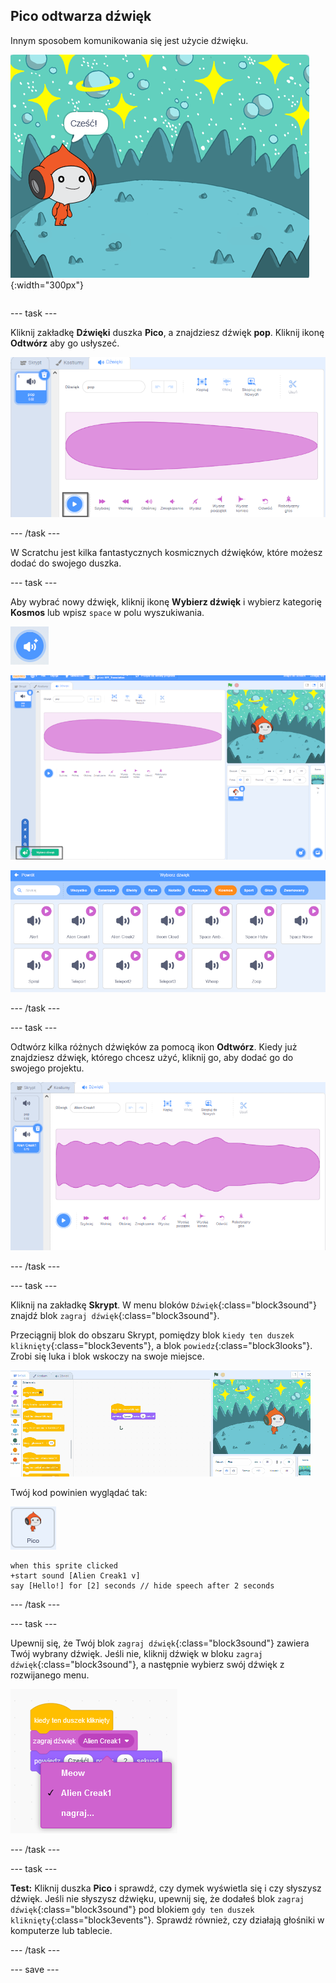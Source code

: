 ## Pico odtwarza dźwięk

<div style="display: flex; flex-wrap: wrap">
<div style="flex-basis: 200px; flex-grow: 1; margin-right: 15px;">
Innym sposobem komunikowania się jest użycie dźwięku.
</div>
<div>

![Duszek Pico mówiący „Cześć!”](images/pico-step2.png){:width="300px"}

</div>
</div>

--- task ---

Kliknij zakładkę **Dźwięki** duszka **Pico**, a znajdziesz dźwięk **pop**. Kliknij ikonę **Odtwórz** aby go usłyszeć.

![Odtwarzanie dźwięku pop w zakładce Dźwięki.](images/pico-sound-play.png)

--- /task ---

W Scratchu jest kilka fantastycznych kosmicznych dźwięków, które możesz dodać do swojego duszka.

--- task ---

Aby wybrać nowy dźwięk, kliknij ikonę **Wybierz dźwięk** i wybierz kategorię **Kosmos** lub wpisz `space` w polu wyszukiwania.

![Ikona 'Wybierz dźwięk'.](images/sound-button.png)

![Edytor Scratcha z podświetloną opcją „Wybierz dźwięk”.](images/pico-choose-sound.png)

![Kategoria „Kosmos” w Bibliotece Dźwięków.](images/pico-space-category.png)

--- /task ---

--- task ---

Odtwórz kilka różnych dźwięków za pomocą ikon **Odtwórz**. Kiedy już znajdziesz dźwięk, którego chcesz użyć, kliknij go, aby dodać go do swojego projektu.

![Przykładowy dźwięk (Alien Creak1) pokazany poniżej dźwięku pop w zakładce Dźwięki.](images/pico-inserted-sound.png)

--- /task ---

--- task ---

Kliknij na zakładkę **Skrypt**. W menu bloków `Dźwięk`{:class="block3sound"} znajdź blok `zagraj dźwięk`{:class="block3sound"}.

Przeciągnij blok do obszaru Skrypt, pomiędzy blok `kiedy ten duszek kliknięty`{:class="block3events"}, a blok `powiedz`{:class="block3looks"}. Zrobi się luka i blok wskoczy na swoje miejsce.

![Blok "zagraj dźwięk" dodany pomiędzy dwoma blokami.](images/pico-insert-block.gif)

Twój kod powinien wyglądać tak:

![Duszek Pico.](images/pico-sprite.png)

```blocks3
when this sprite clicked
+start sound [Alien Creak1 v] 
say [Hello!] for [2] seconds // hide speech after 2 seconds
```

--- /task ---

--- task ---

Upewnij się, że Twój blok `zagraj dźwięk`{:class="block3sound"} zawiera Twój wybrany dźwięk. Jeśli nie, kliknij dźwięk w bloku `zagraj dźwięk`{:class="block3sound"}, a następnie wybierz swój dźwięk z rozwijanego menu.

![Kliknięcie dźwięku Alien Creak1 w menu rozwijanym w bloku „zagraj dźwięk”.](images/pico-sound-menu.png)

--- /task ---

--- task ---

**Test:** Kliknij duszka **Pico** i sprawdź, czy dymek wyświetla się i czy słyszysz dźwięk. Jeśli nie słyszysz dźwięku, upewnij się, że dodałeś blok `zagraj dźwięk`{:class="block3sound"} pod blokiem `gdy ten duszek kliknięty`{:class="block3events"}. Sprawdź również, czy działają głośniki w komputerze lub tablecie.

--- /task ---

--- save ---

